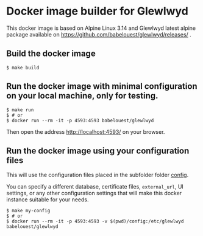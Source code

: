 # Docker image builder for Glewlwyd

This docker image is based on Alpine Linux 3.14 and Glewlwyd latest alpine package available on https://github.com/babelouest/glewlwyd/releases/ .

## Build the docker image

```shell
$ make build
```

## Run the docker image with minimal configuration on your local machine, only for testing.

```shell
$ make run
$ # or
$ docker run --rm -it -p 4593:4593 babelouest/glewlwyd
```

Then open the address [http://localhost:4593/](http://localhost:4593/) on your browser.

## Run the docker image using your configuration files

This will use the configuration files placed in the subfolder folder [config](config).

You can specify a different database, certificate files, `external_url`, UI settings, or any other configuration settings that will make this docker instance suitable for your needs.

```shell
$ make my-config
$ # or
$ docker run --rm -it -p 4593:4593 -v $(pwd)/config:/etc/glewlwyd babelouest/glewlwyd
```
